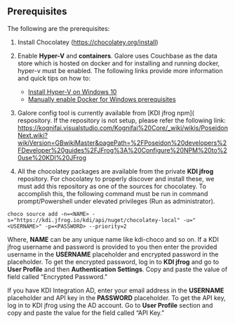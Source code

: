 ## Prerequisites
The following are the prerequisites:
1.  Install Chocolatey (https://chocolatey.org/install)
2.	Enable **Hyper-V** and **containers**. 
    Galore uses Couchbase as the data store which is hosted on docker and for installing and running docker, hyper-v must be enabled. 
    The following links provide more information and quick tips on how to:
     -  [Install Hyper-V on Windows 10](https://docs.microsoft.com/en-us/virtualization/hyper-v-on-windows/quick-start/enable-hyper-v)
     -  [Manually enable Docker for Windows prerequisites](https://success.docker.com/article/manually-enable-docker-for-windows-prerequisites)
3.	Galore config tool is currently available from [KDI jfrog npm]( respository. If the repository is not setup, please refer the following link:
https://kognifai.visualstudio.com/Kognifai%20Core/_wiki/wikis/PoseidonNext.wiki?wikiVersion=GBwikiMaster&pagePath=%2FPoseidon%20developers%2FDeveloper%20guides%2FJFrog%3A%20Configure%20NPM%20to%20use%20KDI%20JFrog

4.	All the chocolatey packages are available from the private **KDI jfrog** repository. 
For chocolatey to properly discover and install these, we must add this repository as one of the sources for chocolatey. 
To accomplish this, the following command must be run in command prompt/Powershell under elevated privileges (Run as administrator).
```
choco source add -n=<NAME> -s="https://kdi.jfrog.io/kdi/api/nuget/chocolatey-local" -u="<USERNAME>" -p=<PASSWORD> --priority=2
```
Where, **NAME** can be any unique name like kdi-choco and so on.
If a KDI jfrog username and password is provided to you then enter the provided username in the **USERNAME** placeholder and encrypted password in the <PASSWORD> placeholder. 
To get the encrypted password, log in to **KDI jfrog** and go to **User Profile** and then **Authentication Settings**. 
Copy and paste the value of field called “Encrypted Password."


If you have KDI Integration AD, enter your email address in the **USERNAME** placeholder and API key in the **PASSWORD** placeholder. 
To get the API key, log in to KDI jfrog using the AD account. 
Go to **User Profile** section and copy and paste the value for the field called “API Key."
